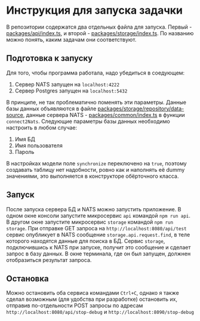 # Инструкция для запуска задачки

В репозитории содержатся два отдельных файла для запуска. 
Первый - [packages/api/index.ts](./packages/api/index.ts), 
и второй - [packages/storage/index.ts](./packages/storage/index.ts).
По названию можно понять,
каким задачам они соответствуют.

## Подготовка к запуску

Для того, чтобы программа работала, надо убедиться в соедующем:
1) Сервер NATS запущен на `localhost:4222`
2) Сервер Postgres запущен на `localhost:5432`

В принципе, не так проблематично поменять эти параметры.
Данные базы данных объявляются в файле
[packages/storage/repository/data-source](./packages/storage/repository/data-source.ts),
данные сервера NATS - [packages/common/index.ts](./packages/common/index.ts) в функции
`connect2Nats`. Следующие параметры базы данных необходимо настроить в любом случае:
1. Имя БД
2. Имя пользователя
3. Пароль

В настройках модели поле `synchronize` переключено на `true`,
поэтому создавать таблицу нет надобности, ровно как и наполнять её
dummy значениями, это выполняется в конструкторе обёрточного класса.

## Запуск

После запуска сервера БД и NATS можно запустить приложение.
В одном окне консоли запустите микросервис `api` командой
`npm run api`. В другом окне запустите микросервис `storage`
командой `npm run storage`. При отправке GET запроса на `http://localhost:8080/api/test`
сервис опубликует в NATS сообщение `storage.api.request.find`, в теле которого находятся
данные для поиска в БД.
Сервис `storage`, подключившись к NATS при запуске, получит это
сообщение и сделает запрос в базу данных. В окне терминала, где он был запущен,
должнен отобразиться результат запроса.

## Остановка

Можно остановить оба сервиса командами `Ctrl+C`, однако я также
сделал возможным (для удобства при разработке) остановить их,
отправив по-отдельности POST запросы по адресам `http://localhost:8080/api/stop-debug`
и `http://localhost:8090/stop-debug`